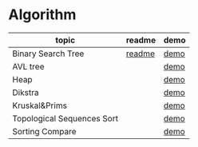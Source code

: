 Algorithm
========

| topic | readme | demo | 
| -------- | -------- | -------- |
Binary Search Tree | [readme](BS_tree/README.md) |  [demo](BS_tree/)
AVL tree | |[demo](AVL_tree/)
Heap |  |  [demo](MaxHeap/)
Dikstra |  |  [demo](Dijkstra/)
Kruskal&Prims |  | [demo](Kriskal/)
Topological Sequences Sort | |[demo](Topological_Sequences/)
Sorting Compare || [demo](Sorting/)


